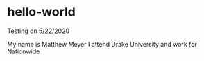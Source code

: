 # hello-world
Testing on 5/22/2020

My name is Matthew Meyer 
I attend Drake University and work for Nationwide
